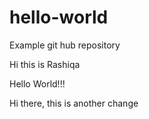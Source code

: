 # hello-world
Example git hub repository

Hi this is Rashiqa

Hello World!!!

Hi there, this is another change
